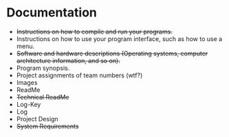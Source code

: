 # Documentation
 * ~~Instructions on how to compile and run your programs.~~
 * Instructions on how to use your program interface, such as how to use a menu.
 * ~~Software and hardware descriptions (Operating systems, computer architecture information, and so on).~~
 * Program synopsis.
 * Project assignments of team numbers (wtf?)
 * Images
 * ReadMe
 * ~~Technical ReadMe~~
 * Log-Key
 * Log
 * Project Design
 * ~~System Requirements~~
